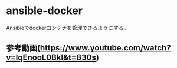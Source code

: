 # ansible-docker
Ansibleでdockerコンテナを管理できるようにする。
## 参考動画(https://www.youtube.com/watch?v=lqEnooL0BkI&t=830s)
